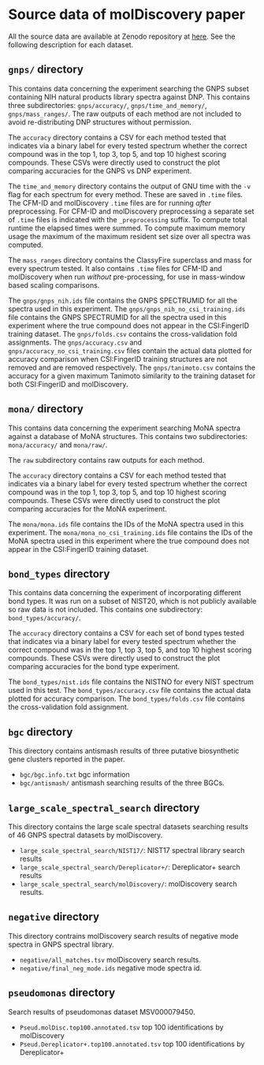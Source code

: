 # Source data of molDiscovery paper
All the source data are available at Zenodo repository at [here](). See the following description for each dataset.

## `gnps/` directory
This contains data concerning the experiment searching the GNPS subset containing NIH natural products library spectra against DNP.
This contains three subdirectories: `gnps/accuracy/`, `gnps/time_and_memory/`, `gnps/mass_ranges/`.
The raw outputs of each method are not included to avoid re-distributing DNP structures without permission.

The `accuracy` directory contains a CSV for each method tested that indicates via a binary label for every tested spectrum whether the correct compound was in the top 1, top 3, top 5, and top 10 highest scoring compounds.
These CSVs were directly used to construct the plot comparing accuracies for the GNPS vs DNP experiment.

The `time_and_memory` directory contains the output of GNU time with the `-v` flag for each spectrum for every method. These are saved in `.time` files.
The CFM-ID and molDiscovery `.time` files are for running *after* preprocessing.
For CFM-ID and molDiscovery preprocessing a separate set of `.time` files is indicated with the `_preprocessing` suffix.
To compute total runtime the elapsed times were summed.
To compute maximum memory usage the maximum of the maximum resident set size over all spectra was computed.

The `mass_ranges` directory contains the ClassyFire superclass and mass for every spectrum tested.
It also contains `.time` files for CFM-ID and molDiscovery when run *without* pre-processing, for use in mass-window based scaling comparisons.

The `gnps/gnps_nih.ids` file contains the GNPS SPECTRUMID for all the spectra used in this experiment.
The `gnps/gnps_nih_no_csi_training.ids` file contains the GNPS SPECTRUMID for all the spectra used in this experiment where the true compound does not appear in the CSI:FingerID training dataset.
The `gnps/folds.csv` contains the cross-validation fold assignments.
The `gnps/accuracy.csv` and `gnps/accuracy_no_csi_training.csv` files contain the actual data plotted for accuracy comparison when CSI:FingerID training structures are not removed and are removed respectively.
The `gnps/tanimoto.csv` contains the accuracy for a given maximum Tanimoto similarity to the training dataset for both CSI:FingerID and molDiscovery.

## `mona/` directory
This contains data concerning the experiment searching MoNA spectra against a database of MoNA structures.
This contains two subdirectories: `mona/accuracy/` and `mona/raw/`.

The `raw` subdirectory contains raw outputs for each method.

The `accuracy` directory contains a CSV for each method tested that indicates via a binary label for every tested spectrum whether the correct compound was in the top 1, top 3, top 5, and top 10 highest scoring compounds.
These CSVs were directly used to construct the plot comparing accuracies for the MoNA experiment.

The `mona/mona.ids` file contains the IDs of the MoNA spectra used in this experiment.
The `mona/mona_no_csi_training.ids` file contains the IDs of the MoNA spectra used in this experiment where the true compound does not appear in the CSI:FingerID training dataset.

## `bond_types` directory
This contains data concerning the experiment of incorporating different bond types.
It was run on a subset of NIST20, which is not publicly available so raw data is not included.
This contains one subdirectory: `bond_types/accuracy/`.

The `accuracy` directory contains a CSV for each set of bond types tested that indicates via a binary label for every tested spectrum whether the correct compound was in the top 1, top 3, top 5, and top 10 highest scoring compounds.
These CSVs were directly used to construct the plot comparing accuracies for the bond type experiment.

The `bond_types/nist.ids` file contains the NISTNO for every NIST spectrum used in this test.
The `bond_types/accuracy.csv` file contains the actual data plotted for accuracy comparison.
The `bond_types/folds.csv` file contains the cross-validation fold assignment.

## `bgc` directory
This directory contains antismash results of three putative biosynthetic gene clusters reported in the paper. 

- `bgc/bgc.info.txt` bgc information
- `bgc/antismash/` antismash searching results of the three BGCs.

## `large_scale_spectral_search` directory
This directory contains the large scale spectral datasets searching results of 46 GNPS spectral datasets by molDiscovery.
- `large_scale_spectral_search/NIST17/`: NIST17 spectral library search results 
- `large_scale_spectral_search/Dereplicator+/`: Dereplicator+ search results 
- `large_scale_spectral_search/molDiscovery/`: molDiscovery search results. 

## `negative` directory
This directory contrains molDiscovery search results of negative mode spectra in GNPS spectral library. 
- `negative/all_matches.tsv` molDiscovery search results.
- `negative/final_neg_mode.ids`  negative mode spectra id.

## `pseudomonas` directory
Search results of pseudomonas dataset MSV000079450.
- `Pseud.molDisc.top100.annotated.tsv` top 100 identifications by molDiscovery
- `Pseud.Dereplicator+.top100.annotated.tsv` top 100 identifications by Dereplicator+
